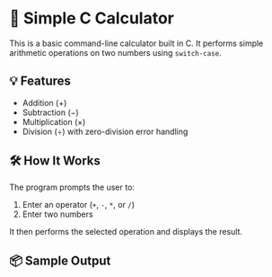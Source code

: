 # 🧮 Simple C Calculator

This is a basic command-line calculator built in C. It performs simple arithmetic operations on two numbers using `switch-case`.

## 💡 Features

- Addition (+)
- Subtraction (−)
- Multiplication (×)
- Division (÷) with zero-division error handling

## 🛠 How It Works

The program prompts the user to:

1. Enter an operator (`+`, `-`, `*`, or `/`)
2. Enter two numbers

It then performs the selected operation and displays the result.

## 📦 Sample Output

